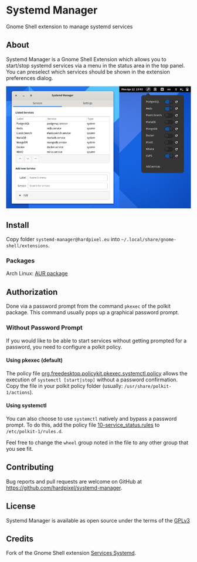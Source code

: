 # Systemd Manager
Gnome Shell extension to manage systemd services

## About
Systemd Manager is a Gnome Shell Extension which allows you to start/stop systemd services via a menu in the status area in the top panel. You can preselect which services should be shown in the extension preferences dialog.

![Screenshot](https://raw.githubusercontent.com/hardpixel/systemd-manager/master/screenshot.png)

## Install
Copy folder `systemd-manager@hardpixel.eu` into `~/.local/share/gnome-shell/extensions`.

### Packages
Arch Linux: [AUR package](https://aur.archlinux.org/packages/gnome-shell-extension-systemd-manager)

## Authorization
Done via a password prompt from the command `pkexec` of the polkit package. This command usually pops up a graphical password prompt.

### Without Password Prompt
If you would like to be able to start services without getting prompted for a password, you need to configure a polkit policy.

#### Using pkexec (default)
The policy file [org.freedesktop.policykit.pkexec.systemctl.policy](systemd-policies/org.freedesktop.policykit.pkexec.systemctl.policy) allows the execution of `systemctl [start|stop]` without a password
confirmation. Copy the file in your polkit policy folder (usually: `/usr/share/polkit-1/actions`).

#### Using systemctl
You can also choose to use `systemctl` natively and bypass a password prompt. To do this, add the policy file [10-service_status.rules](10-service_status.rules) to `/etc/polkit-1/rules.d`.

Feel free to change the `wheel` group noted in the file to any other group that you see fit.

## Contributing
Bug reports and pull requests are welcome on GitHub at https://github.com/hardpixel/systemd-manager.

## License
Systemd Manager is available as open source under the terms of the [GPLv3](http://www.gnu.org/licenses/gpl-3.0.en.html)

## Credits
Fork of the Gnome Shell extension [Services Systemd](https://github.com/petres/gnome-shell-extension-services-systemd/).
